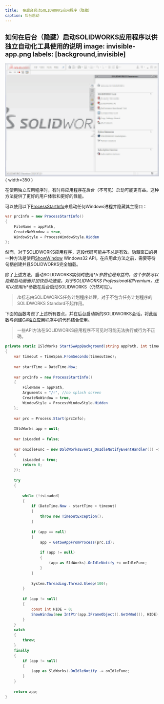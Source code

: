 ```yaml
---
title:  在后台启动SOLIDWORKS应用程序（隐藏）
caption: 后台启动
---
```

 如何在后台（隐藏）启动SOLIDWORKS应用程序以供独立自动化工具使用的说明
image: invisible-app.png
labels: [background,invisible]
---
![隐藏的SOLIDWORKS应用程序](invisible-app.png){ width=350 }

在使用独立应用程序时，有时将应用程序在后台（不可见）启动可能更有益。这种方法提供了更好的用户体验和更好的性能。

可以使用以下[ProcessStartInfo](https://docs.microsoft.com/en-us/dotnet/api/system.diagnostics.processstartinfo)来启动任何Windows进程并隐藏其主窗口：

``` cs
var prcInfo = new ProcessStartInfo()
{
    FileName = appPath,
    CreateNoWindow = true,
    WindowStyle = ProcessWindowStyle.Hidden
};
```

然而，对于SOLIDWORKS应用程序，这段代码可能并不总是有效。隐藏窗口的另一种方法是使用[ShowWindow](https://docs.microsoft.com/en-us/windows/desktop/api/winuser/nf-winuser-showwindow) Windows32 API。在应用此方法之前，需要等待句柄创建并且SOLIDWORKS完全加载。

除了上述方法，启动SOLIDWORKS实例时使用*/r*参数也是有益的。这个参数可以隐藏启动画面并加快启动速度。对于SOLIDWORKS Professional和Premium，还可以使用*/b*参数在后台启动SOLIDWORKS（仍然可见）。

> */b*标志由SOLIDWORKS任务计划程序处理，对于不包含任务计划程序的SOLIDWORKS Standard不起作用。

下面的函数考虑了上述所有要点，并在后台启动新的SOLIDWORKS会话。将此函数与[创建C#独立应用程序](/docs/codestack/solidworks-api/getting-started/stand-alone/connect-csharp/)中的代码结合使用。

> 一些API方法在SOLIDWORKS应用程序不可见时可能无法执行或行为不正确。

``` cs
private static ISldWorks StartSwAppBackground(string appPath, int timeoutSec = 20)
{
    var timeout = TimeSpan.FromSeconds(timeoutSec);

    var startTime = DateTime.Now;

    var prcInfo = new ProcessStartInfo()
    {
        FileName = appPath,
        Arguments = "/r", //no splash screen
        CreateNoWindow = true,
        WindowStyle = ProcessWindowStyle.Hidden
    };

    var prc = Process.Start(prcInfo);
    
    ISldWorks app = null;

    var isLoaded = false;

    var onIdleFunc = new DSldWorksEvents_OnIdleNotifyEventHandler(() =>
    {
        isLoaded = true;
        return 0;
    });

    try
    {

        while (!isLoaded)
        {
            if (DateTime.Now - startTime > timeout)
            {
                throw new TimeoutException();
            }

            if (app == null)
            {
                app = GetSwAppFromProcess(prc.Id);

                if (app != null)
                {
                    (app as SldWorks).OnIdleNotify += onIdleFunc;
                }
            }

            System.Threading.Thread.Sleep(100);
        }

        if (app != null)
        {
            const int HIDE = 0;
            ShowWindow(new IntPtr(app.IFrameObject().GetHWnd()), HIDE);
        }
    }
    catch
    {
        throw;
    }
    finally
    {
        if (app != null)
        {
            (app as SldWorks).OnIdleNotify -= onIdleFunc;
        }
    }

    return app;
}
```

